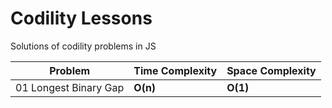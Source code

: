 # Codility Lessons
Solutions of codility problems in JS

| Problem                | Time Complexity | Space Complexity |
| ---------------------- | --------------- | ----------------- |
| 01 Longest Binary Gap  | __O(n)__        | __O(1)__          |

